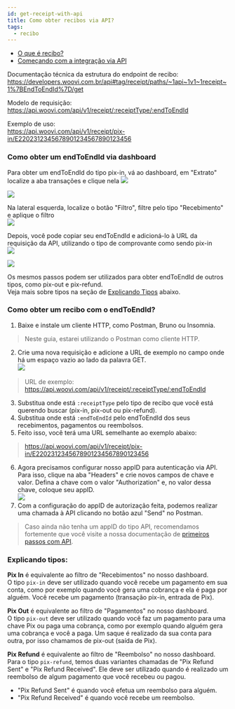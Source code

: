 ```yaml
---
id: get-receipt-with-api
title: Como obter recibos via API?
tags:
  - recibo
---
```

- [O que é recibo?](./recibo.md)
- [Começando com a integração via API](../apis/start-api-integration.md)

Documentação técnica da estrutura do endpoint de recibo:
https://developers.woovi.com.br/api#tag/receipt/paths/~1api~1v1~1receipt~1%7BEndToEndId%7D/get

Modelo de requisição:  
https://api.woovi.com/api/v1/receipt/:receiptType/:endToEndId

Exemplo de uso:  
https://api.woovi.com/api/v1/receipt/pix-in/E2202312345678901234567890123456

### Como obter um endToEndId via dashboard

Para obter um endToEndId do tipo pix-in, vá ao dashboard, em "Extrato" localize a aba transações e clique nela
![](./__assets__/get-receipt-via-api/dash-extrato.png)

![](./__assets__/get-receipt-via-api/dash-extrato-transactions.png)

Na lateral esquerda, localize o botão "Filtro", filtre pelo tipo "Recebimento" e aplique o filtro  
![](./__assets__/get-receipt-via-api/locate-filter-button.png)

Depois, você pode copiar seu endToEndId e adicioná-lo à URL da requisição da API, utilizando o tipo de comprovante como sendo pix-in  
![](./__assets__/get-receipt-via-api/transaction-filter.png)

![](./__assets__/get-receipt-via-api/locate-your-transaction.png)

Os mesmos passos podem ser utilizados para obter endToEndId de outros tipos, como pix-out e pix-refund.  
Veja mais sobre tipos na seção de [Explicando Tipos](#explicando-tipos) abaixo.

### Como obter um recibo com o endToEndId?

1) Baixe e instale um cliente HTTP, como Postman, Bruno ou Insomnia.
> Neste guia, estarei utilizando o Postman como cliente HTTP.
2) Crie uma nova requisição e adicione a URL de exemplo no campo onde há um espaço vazio ao lado da palavra GET.  
   ![](./__assets__/get-receipt-via-api/create-new-request.png)
> URL de exemplo: https://api.woovi.com/api/v1/receipt/:receiptType/:endToEndId
3) Substitua onde está `:receiptType` pelo tipo de recibo que você está querendo buscar (pix-in, pix-out ou pix-refund).
4) Substitua onde está `:endToEndId` pelo endToEndId dos seus recebimentos, pagamentos ou reembolsos.
5) Feito isso, você terá uma URL semelhante ao exemplo abaixo:
> https://api.woovi.com/api/v1/receipt/pix-in/E2202312345678901234567890123456
6) Agora precisamos configurar nosso appID para autenticação via API. Para isso, clique na aba "Headers" e crie novos campos de chave e valor. Defina a chave com o valor "Authorization" e, no valor dessa chave, coloque seu appID.  
   ![](./__assets__/get-receipt-via-api/header-authorization.png)
7) Com a configuração do appID de autorização feita, podemos realizar uma chamada à API clicando no botão azul "Send" no Postman.

> Caso ainda não tenha um appID do tipo API, recomendamos fortemente que você visite a nossa documentação de [primeiros passos com API](../apis/api-getting-started.md).

### Explicando tipos:

**Pix In** é equivalente ao filtro de "Recebimentos" no nosso dashboard.  
O tipo `pix-in` deve ser utilizado quando você recebe um pagamento em sua conta, como por exemplo quando você gera uma cobrança e ela é paga por alguém. Você recebe um pagamento (transação pix-in, entrada de Pix).

**Pix Out** é equivalente ao filtro de "Pagamentos" no nosso dashboard.  
O tipo `pix-out` deve ser utilizado quando você faz um pagamento para uma chave Pix ou paga uma cobrança, como por exemplo quando alguém gera uma cobrança e você a paga. Um saque é realizado da sua conta para outra, por isso chamamos de pix-out (saída de Pix).

**Pix Refund** é equivalente ao filtro de "Reembolso" no nosso dashboard.  
Para o tipo `pix-refund`, temos duas variantes chamadas de "Pix Refund Sent" e "Pix Refund Received". Ele deve ser utilizado quando é realizado um reembolso de algum pagamento que você recebeu ou pagou.
- "Pix Refund Sent" é quando você efetua um reembolso para alguém.
- "Pix Refund Received" é quando você recebe um reembolso.

